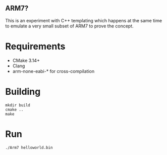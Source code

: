 ## ARM7?

This is an experiment with C++ templating which happens at the same time to emulate a very small
subset of ARM7 to prove the concept.

# Requirements

* CMake 3.14+
* Clang
* arm-none-eabi-* for cross-compilation

# Building

    mkdir build
    cmake ..
    make

# Run
    ./Arm7 helloworld.bin



